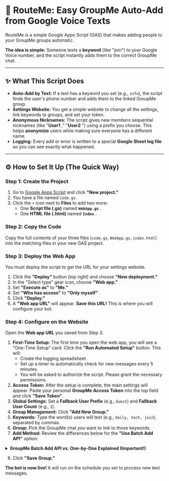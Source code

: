 # 💬 RouteMe: Easy GroupMe Auto-Add from Google Voice Texts

RouteMe is a simple Google Apps Script (GAS) that makes adding people to your GroupMe groups automatic.

**The idea is simple:** Someone texts a **keyword** (like "join") to your Google Voice number, and the script instantly adds them to the correct GroupMe chat.

---

## ✨ What This Script Does

* **Auto-Add by Text:** If a text has a keyword you set (e.g., `info`), the script finds the user's phone number and adds them to the linked GroupMe group.
* **Settings Website:** You get a simple website to change all the settings, link keywords to groups, and set your token.
* **Anonymous Nicknames:** The script gives new members sequential nicknames (like "**User1** ," "**User2** ") using a prefix you choose. This helps **anonymize** users while making sure everyone has a different name.
* **Logging:** Every add or error is written to a special **Google Sheet log file** so you can see exactly what happened.

---

## ⚙️ How to Set It Up (The Quick Way)

### Step 1: Create the Project

1. Go to [Google Apps Script](https://script.google.com/home/start) and click **"New project."**
2. You have a file named `Code.gs`.
3. Click the `+` icon next to **Files** to add two more:
   * One **Script file (.gs)** named **`WebApp.gs`** .
   * One **HTML file (.html)** named **`Index`** .

### Step 2: Copy the Code

Copy the full contents of your three files (`code.gs`, `WebApp.gs`, `index.html`) into the matching files in your new GAS project.

### Step 3: Deploy the Web App

You must deploy the script to get the URL for your settings website.

1. Click the **"Deploy"** button (top right) and choose **"New deployment."**
2. In the "Select type" gear icon, choose **"Web app."**
3. Set **"Execute as"** to **"Me."**
4. Set **"Who has access"** to **"Only myself"** .
5. Click **"Deploy."**
6. A **"Web app URL"** will appear. **Save this URL!** This is where you will configure your bot.

### Step 4: Configure on the Website

Open the **Web app URL** you saved from Step 3.

1.  **First-Time Setup:** The first time you open the web app, you will see a "One-Time Setup" card. Click the **"Run Automated Setup"** button. This will:
    *   Create the logging spreadsheet.
    *   Set up a timer to automatically check for new messages every 5 minutes.
    *   You will be asked to authorize the script. Please grant the necessary permissions.
2.  **Access Token:** After the setup is complete, the main settings will appear. Paste your personal **GroupMe Access Token** into the top field and click **"Save Token"**.
3.  **Global Settings:** Set a **Fallback User Prefix** (e.g., `Guest`) and **Fallback User Count** (e.g., `1`).
4.  **Group Management:** Click **"Add New Group."**
5.  **Keywords:** Type the word(s) users will text (e.g., `daily, tech, join`), separated by commas.
6.  **Group:** Pick the GroupMe chat you want to link to those keywords.
7.  **Add Method:** Review the differences below for the **"Use Batch Add API"** option:

<details>

<summary><strong>GroupMe Batch Add API vs. One-by-One Explained (Important!)</strong></summary>

This option controls the method the script uses to talk to GroupMe's servers.

| **Option**                   | **How It Works**                                                                                                     | **Experience for the Group/User**                                                                                                                                                                   |
| ------------------------------------ | ---------------------------------------------------------------------------------------------------------------------------- | ----------------------------------------------------------------------------------------------------------------------------------------------------------------------------------------------------------- |
| **Checked (ON)** - *Recommended* | Uses the GroupMe **Batch Add API** . This sends all add requests to GroupMe at once to process quietly in the background. | **No system messages** ("User was added") are posted in the chat, keeping the chat feed clean. The new user will **not** get a notification they were added, and won't know until someone in the group posts a message. |
| **Unchecked (OFF)**               | Adds each person **one at a time** using a slower method. The script pauses for half a second between each add.           | A **system message** is posted in the chat for every new member, which can clutter the chat. The new user **will** receive the standard GroupMe notification that they were added to the group.         |

</details>

8. Click **"Save Group."**

**The bot is now live!** It will run on the schedule you set to process new text messages.
